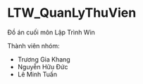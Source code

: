 # LTW_QuanLyThuVien
Đồ án cuối môn Lập Trình Win

Thành viên nhóm:
- Trương Gia Khang
- Nguyễn Hữu Đức
- Lê Minh Tuấn
